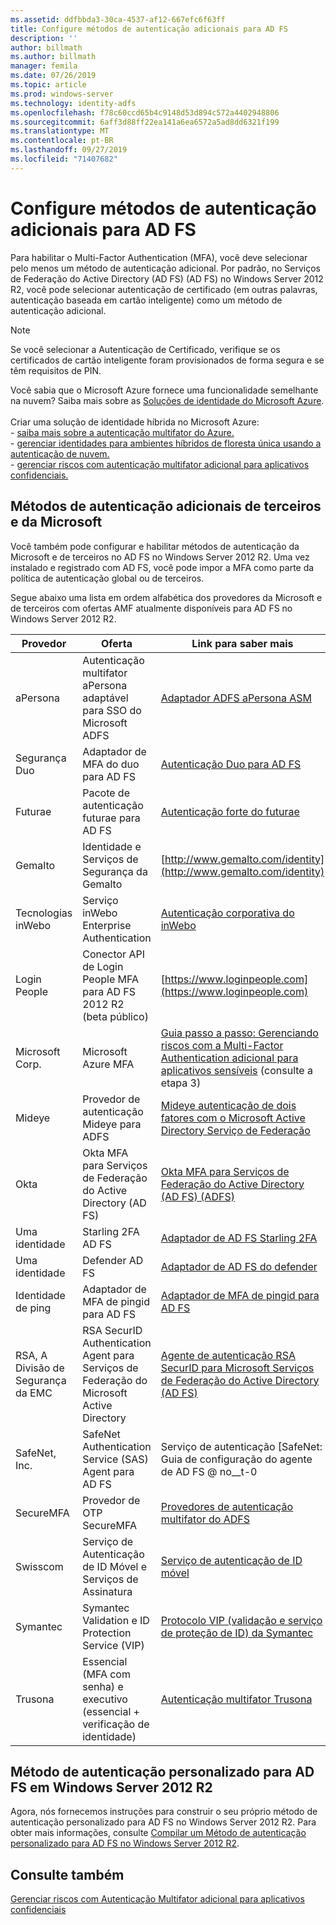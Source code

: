 ```yaml
---
ms.assetid: ddfbbda3-30ca-4537-af12-667efc6f63ff
title: Configure métodos de autenticação adicionais para AD FS
description: ''
author: billmath
ms.author: billmath
manager: femila
ms.date: 07/26/2019
ms.topic: article
ms.prod: windows-server
ms.technology: identity-adfs
ms.openlocfilehash: f78c60ccd65b4c9148d53d894c572a4402948806
ms.sourcegitcommit: 6aff3d88ff22ea141a6ea6572a5ad8dd6321f199
ms.translationtype: MT
ms.contentlocale: pt-BR
ms.lasthandoff: 09/27/2019
ms.locfileid: "71407682"
---
```

# <a name="configure-additional-authentication-methods-for-ad-fs"></a>Configure métodos de autenticação adicionais para AD FS

Para habilitar o Multi-Factor Authentication (MFA), você deve selecionar pelo menos um método de autenticação adicional. Por padrão, no Serviços de Federação do Active Directory (AD FS) (AD FS) no Windows Server 2012 R2, você pode selecionar autenticação de certificado (em outras palavras, autenticação baseada em cartão inteligente) como um método de autenticação adicional.

> [!NOTE]
> Se você selecionar a Autenticação de Certificado, verifique se os certificados de cartão inteligente foram provisionados de forma segura e se têm requisitos de PIN.

Você sabia que o Microsoft Azure fornece uma funcionalidade semelhante na nuvem? Saiba mais sobre as [Soluções de identidade do Microsoft Azure](http://aka.ms/m2w274).<br /><br />Criar uma solução de identidade híbrida no Microsoft Azure:<br /> - [saiba mais sobre a autenticação multifator do Azure.](http://aka.ms/ey6o9r)<br /> - [gerenciar identidades para ambientes híbridos de floresta única usando a autenticação de nuvem.](http://aka.ms/g1jat8)<br /> - [gerenciar riscos com autenticação multifator adicional para aplicativos confidenciais.](http://aka.ms/kt1bbm)

## <a name="microsoft-and-third-party-additional-authentication-methods"></a>Métodos de autenticação adicionais de terceiros e da Microsoft
Você também pode configurar e habilitar métodos de autenticação da Microsoft e de terceiros no AD FS no Windows Server 2012 R2. Uma vez instalado e registrado com AD FS, você pode impor a MFA como parte da política de autenticação global ou de terceiros.

Segue abaixo uma lista em ordem alfabética dos provedores da Microsoft e de terceiros com ofertas AMF atualmente disponíveis para AD FS no Windows Server 2012 R2.

|Provedor|Oferta|Link para saber mais|
|-|-|-| 
|aPersona|Autenticação multifator aPersona adaptável para SSO do Microsoft ADFS|[Adaptador ADFS aPersona ASM](https://www.apersona.com/adfs)|
|Segurança Duo|Adaptador de MFA do duo para AD FS|[Autenticação Duo para AD FS](https://duo.com/docs/adfs)|
|Futurae|Pacote de autenticação futurae para AD FS|[Autenticação forte do futurae](https://futurae.com)|
|Gemalto|Identidade e Serviços de Segurança da Gemalto|[http://www.gemalto.com/identity](http://www.gemalto.com/identity)|
|Tecnologias inWebo|Serviço inWebo Enterprise Authentication|[Autenticação corporativa do inWebo](http://www.inwebo.com)|
|Login People|Conector API de Login People MFA para AD FS 2012 R2 (beta público)|[https://www.loginpeople.com](https://www.loginpeople.com)|
|Microsoft Corp.|Microsoft Azure MFA|[Guia passo a passo: Gerenciando riscos com a Multi-Factor Authentication adicional para aplicativos sensíveis](https://technet.microsoft.com/library/dn280946.aspx) (consulte a etapa 3)|
Mideye | Provedor de autenticação Mideye para ADFS | [Mideye autenticação de dois fatores com o Microsoft Active Directory Serviço de Federação](https://www.mideye.com/support/administrators/documentation/integration/microsoft-adfs/)|
|Okta | Okta MFA para Serviços de Federação do Active Directory (AD FS) | [Okta MFA para Serviços de Federação do Active Directory (AD FS) (ADFS)](https://help.okta.com/en/prod/Content/Topics/integrations/adfs-okta-int.htm)|
|Uma identidade| Starling 2FA AD FS|[Adaptador de AD FS Starling 2FA](https://www.oneidentity.com/products/starling-two-factor-authentication/)|
|Uma identidade| Defender AD FS|[Adaptador de AD FS do defender](https://www.oneidentity.com/products/defender/)|
|Identidade de ping|Adaptador de MFA de pingid para AD FS|[Adaptador de MFA de pingid para AD FS](https://documentation.pingidentity.com/pingid/pingidAdminGuide/index.shtml#pid_c_PingIDforADFSSSO.html)|
|RSA, A Divisão de Segurança da EMC|RSA SecurID Authentication Agent para Serviços de Federação do Microsoft Active Directory|[Agente de autenticação RSA SecurID para Microsoft Serviços de Federação do Active Directory (AD FS)](http://www.emc.com/security/rsa-securid/rsa-authentication-agents/microsoft-ad-fs.htm)|
|SafeNet, Inc.|SafeNet Authentication Service (SAS) Agent para AD FS|Serviço de autenticação [SafeNet: Guia de configuração do agente de AD FS @ no__t-0|
|SecureMFA|Provedor de OTP SecureMFA| [Provedores de autenticação multifator do ADFS](https://www.securemfa.com/)|
|Swisscom|Serviço de Autenticação de ID Móvel e Serviços de Assinatura|[Serviço de autenticação de ID móvel](http://swisscom.ch/mid)|
|Symantec|Symantec Validation e ID Protection Service (VIP)|[Protocolo VIP (validação e serviço de proteção de ID) da Symantec](http://www.symantec.com/vip-authentication-service)|
|Trusona|Essencial (MFA com senha) e executivo (essencial + verificação de identidade)| [Autenticação multifator Trusona](https://www.trusona.com/solution-overview/)|


## <a name="custom-authentication-method-for-ad-fs-in-windows-server-2012-r2"></a>Método de autenticação personalizado para AD FS em Windows Server 2012 R2
Agora, nós fornecemos instruções para construir o seu próprio método de autenticação personalizado para AD FS no Windows Server 2012 R2. Para obter mais informações, consulte [Compilar um Método de autenticação personalizado para AD FS no Windows Server 2012 R2](https://go.microsoft.com/fwlink/?LinkID=511980).

## <a name="see-also"></a>Consulte também
[Gerenciar riscos com Autenticação Multifator adicional para aplicativos confidenciais](Manage-Risk-with-Additional-Multi-Factor-Authentication-for-Sensitive-Applications.md)


